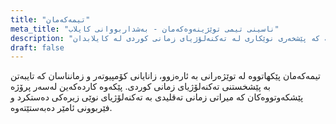 ```yaml
---
title: "تیمەکەمان"
meta_title: "ناسینی تیمی توێژینەوەکەمان - بەشداربووانی کایلاب"
description: "ناسینی توێژەرە بریقەدارەکان، زانایان و زمانناسە کە پێشخەری نوێکاری لە تەکنەلۆژیای زمانی کوردی لە کایلابدان."
draft: false
---
```


تیمەکەمان پێکهاتووە لە توێژەرانی بە ئارەزوو، زانایانی کۆمپیوتەر و زمانناسان کە تایبەتن بە پێشخستنی تەکنەلۆژیای زمانی کوردی. پێکەوە کاردەکەین لەسەر پرۆژە پێشکەوتووەکان کە میراتی زمانی تەقلیدی بە تەکنەلۆژیای نوێی زیرەکی دەستکرد و فێربوونی ئامێر دەبەستێتەوە.